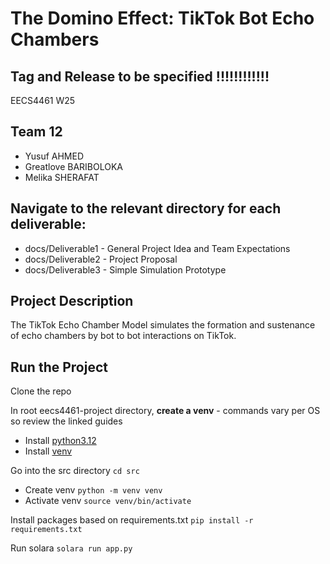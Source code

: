 # The Domino Effect: TikTok Bot Echo Chambers
## Tag and Release to be specified !!!!!!!!!!!!
EECS4461 W25

## Team 12
- Yusuf AHMED
- Greatlove BARIBOLOKA
- Melika SHERAFAT

## Navigate to the relevant directory for each deliverable:
- docs/Deliverable1 - General Project Idea and Team Expectations
- docs/Deliverable2 - Project Proposal 
- docs/Deliverable3 - Simple Simulation Prototype

## Project Description
The TikTok Echo Chamber Model simulates the formation and sustenance of echo chambers by bot to bot interactions on TikTok. 

## Run the Project
Clone the repo

In root eecs4461-project directory, **create a venv** - commands vary per OS so review the linked guides
- Install [python3.12](https://www.python.org/downloads/release/python-3128/)
- Install [venv](https://realpython.com/python-virtual-environments-a-primer/)

Go into the src directory
`cd src`

- Create venv `python -m venv venv`
- Activate venv `source venv/bin/activate`

Install packages based on requirements.txt
`pip install -r requirements.txt`

Run solara
`solara run app.py`
